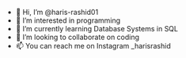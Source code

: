 - 👋 Hi, I’m @haris-rashid01
- 👀 I’m interested in programming
- 🌱 I’m currently learning Database Systems in SQL
- 💞️ I’m looking to collaborate on coding
- 📫 You can reach me on Instagram _harisrashid 

<!---
haris-rashid01/haris-rashid01 is a ✨ special ✨ repository because its `README.md` (this file) appears on your GitHub profile.
You can click the Preview link to take a look at your changes.
--->
